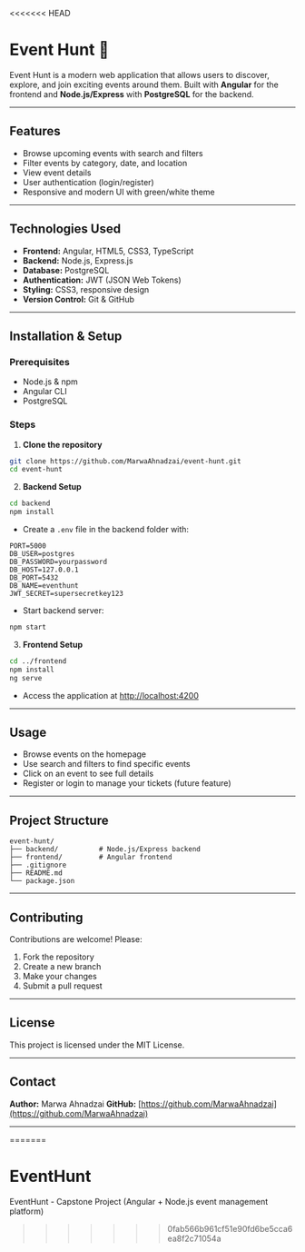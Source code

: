 <<<<<<< HEAD
# Event Hunt 🌿

Event Hunt is a modern web application that allows users to discover, explore, and join exciting events around them. Built with **Angular** for the frontend and **Node.js/Express** with **PostgreSQL** for the backend.

---

## Features

- Browse upcoming events with search and filters
- Filter events by category, date, and location
- View event details
- User authentication (login/register)
- Responsive and modern UI with green/white theme

---

## Technologies Used

- **Frontend:** Angular, HTML5, CSS3, TypeScript
- **Backend:** Node.js, Express.js
- **Database:** PostgreSQL
- **Authentication:** JWT (JSON Web Tokens)
- **Styling:** CSS3, responsive design
- **Version Control:** Git & GitHub

---

## Installation & Setup

### Prerequisites

- Node.js & npm
- Angular CLI
- PostgreSQL

### Steps

1. **Clone the repository**

```bash
git clone https://github.com/MarwaAhnadzai/event-hunt.git
cd event-hunt
````

2. **Backend Setup**

```bash
cd backend
npm install
```

* Create a `.env` file in the backend folder with:

```
PORT=5000
DB_USER=postgres
DB_PASSWORD=yourpassword
DB_HOST=127.0.0.1
DB_PORT=5432
DB_NAME=eventhunt
JWT_SECRET=supersecretkey123
```

* Start backend server:

```bash
npm start
```

3. **Frontend Setup**

```bash
cd ../frontend
npm install
ng serve
```

* Access the application at [http://localhost:4200](http://localhost:4200)

---

## Usage

* Browse events on the homepage
* Use search and filters to find specific events
* Click on an event to see full details
* Register or login to manage your tickets (future feature)

---

## Project Structure

```
event-hunt/
├── backend/          # Node.js/Express backend
├── frontend/         # Angular frontend
├── .gitignore
├── README.md
└── package.json
```

---

## Contributing

Contributions are welcome! Please:

1. Fork the repository
2. Create a new branch
3. Make your changes
4. Submit a pull request

---

## License

This project is licensed under the MIT License.

---

## Contact

**Author:** Marwa Ahnadzai
**GitHub:** [https://github.com/MarwaAhnadzai](https://github.com/MarwaAhnadzai)

---


=======
# EventHunt
EventHunt - Capstone Project (Angular + Node.js event management platform)
>>>>>>> 0fab566b961cf51e90fd6be5cca6ea8f2c71054a

